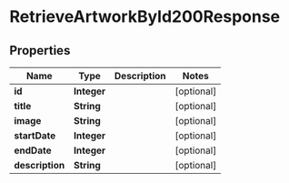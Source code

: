 

# RetrieveArtworkById200Response

## Properties

Name | Type | Description | Notes
------------ | ------------- | ------------- | -------------
**id** | **Integer** |  |  [optional]
**title** | **String** |  |  [optional]
**image** | **String** |  |  [optional]
**startDate** | **Integer** |  |  [optional]
**endDate** | **Integer** |  |  [optional]
**description** | **String** |  |  [optional]




